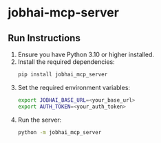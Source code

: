 # jobhai-mcp-server

## Run Instructions

1. Ensure you have Python 3.10 or higher installed.
2. Install the required dependencies:
   ```bash
   pip install jobhai_mcp_server
   ```
3. Set the required environment variables:
   ```bash
   export JOBHAI_BASE_URL=<your_base_url>
   export AUTH_TOKEN=<your_auth_token>
   ```
4. Run the server:
   ```bash
   python -m jobhai_mcp_server
   ```